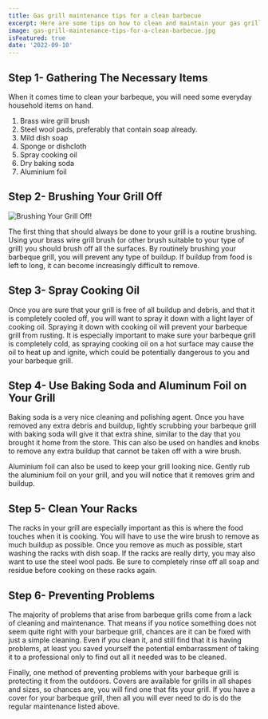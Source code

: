 ```yaml
---
title: Gas grill maintenance tips for a clean barbecue
excerpt: Here are some tips on how to clean and maintain your gas grill. Clean BBQ grills are healthier and can make a big difference.
image: gas-grill-maintenance-tips-for-a-clean-barbecue.jpg
isFeatured: true
date: '2022-09-10'
---
```

## Step 1- Gathering The Necessary Items

When it comes time to clean your barbeque, you will need some everyday household items on hand. 

1. Brass wire grill brush
1. Steel wool pads, preferably that contain soap already.
1. Mild dish soap
1. Sponge or dishcloth
1. Spray cooking oil
1. Dry baking soda
1. Aluminium foil

## Step 2- Brushing Your Grill Off
![Brushing Your Grill Off!](clean-your-racks.jpg)

The first thing that should always be done to your grill is a routine brushing. Using your brass wire grill brush (or other brush suitable to your type of grill) you should brush off all the surfaces. By routinely brushing your barbeque grill, you will prevent any type of buildup. If buildup from food is left to long, it can become increasingly difficult to remove. 

## Step 3- Spray Cooking Oil

Once you are sure that your grill is free of all buildup and debris, and that it is completely cooled off, you will want to spray it down with a light layer of cooking oil. Spraying it down with cooking oil will prevent your barbeque grill from rusting. It is especially important to make sure your barbeque grill is completely cold, as spraying cooking oil on a hot surface may cause the oil to heat up and ignite, which could be potentially dangerous to you and your barbeque grill.

## Step 4- Use Baking Soda and Aluminum Foil on Your Grill 

Baking soda is a very nice cleaning and polishing agent. Once you have removed any extra debris and buildup, lightly scrubbing your barbeque grill with baking soda will give it that extra shine, similar to the day that you brought it home from the store. This can also be used on handles and knobs to remove any extra buildup that cannot be taken off with a wire brush.

Aluminium foil can also be used to keep your grill looking nice. Gently rub the aluminium foil on your grill, and you will notice that it removes grim and buildup.

## Step 5- Clean Your Racks

The racks in your grill are especially important as this is where the food touches when it is cooking. You will have to use the wire brush to remove as much buildup as possible. Once you remove as much as possible, start washing the racks with dish soap. If the racks are really dirty, you may also want to use the steel wool pads. Be sure to completely rinse off all soap and residue before cooking on these racks again.

## Step 6- Preventing Problems

The majority of problems that arise from barbeque grills come from a lack of cleaning and maintenance. That means if you notice something does not seem quite right with your barbeque grill, chances are it can be fixed with just a simple cleaning. Even if you clean it, and still find that it is having problems, at least you saved yourself the potential embarrassment of taking it to a professional only to find out all it needed was to be cleaned.

Finally, one method of preventing problems with your barbeque grill is protecting it from the outdoors. Covers are available for grills in all shapes and sizes, so chances are, you will find one that fits your grill. If you have a cover for your barbeque grill, then all you will ever need to do is do the regular maintenance listed above.
